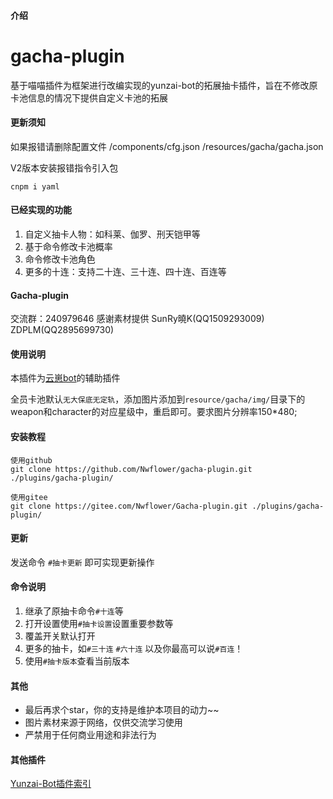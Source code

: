 #### 介绍
# gacha-plugin

基于喵喵插件为框架进行改编实现的yunzai-bot的拓展抽卡插件，旨在不修改原卡池信息的情况下提供自定义卡池的拓展

#### 更新须知
如果报错请删除配置文件
/components/cfg.json
/resources/gacha/gacha.json

V2版本安装报错指令引入包
```
cnpm i yaml
```

#### 已经实现的功能
1. 自定义抽卡人物：如科莱、伽罗、刑天铠甲等
2. 基于命令修改卡池概率
3. 命令修改卡池角色
4. 更多的十连：支持二十连、三十连、四十连、百连等


#### Gacha-plugin
交流群：240979646
感谢素材提供 SunRy曉K(QQ1509293009) ZDPLM(QQ2895699730)

#### 使用说明

本插件为[云崽bot](https://gitee.com/Le-niao/Yunzai-Bot)的辅助插件

全员卡池默认`无大保底无定轨`，添加图片添加到`resource/gacha/img/`目录下的weapon和character的对应星级中，重启即可。要求图片分辨率150\*480;

#### 安装教程

```
使用github
git clone https://github.com/Nwflower/gacha-plugin.git ./plugins/gacha-plugin/

使用gitee
git clone https://gitee.com/Nwflower/Gacha-plugin.git ./plugins/gacha-plugin/
```

#### 更新
发送命令 `#抽卡更新` 即可实现更新操作

#### 命令说明
1. 继承了原抽卡命令`#十连`等
2. 打开设置使用`#抽卡设置`设置重要参数等
3. 覆盖开关默认打开
4. 更多的抽卡，如`#三十连` `#六十连` 以及你最高可以说`#百连`！
5. 使用`#抽卡版本`查看当前版本 

#### 其他
- 最后再求个star，你的支持是维护本项目的动力~~
- 图片素材来源于网络，仅供交流学习使用
- 严禁用于任何商业用途和非法行为


#### 其他插件
[Yunzai-Bot插件索引](https://gitee.com/Hikari666/Yunzai-Bot-plugins-index) 